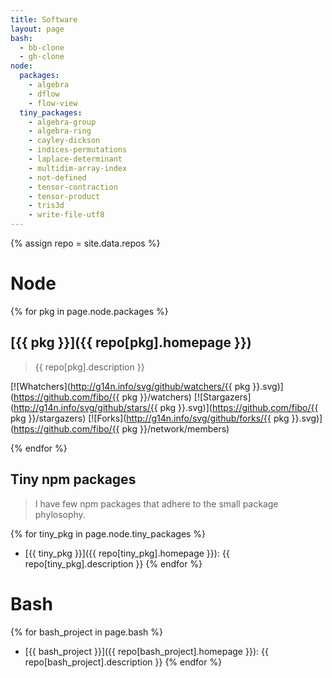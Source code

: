 ```yaml
---
title: Software
layout: page
bash:
  - bb-clone
  - gh-clone
node:
  packages:
    - algebra
    - dflow
    - flow-view
  tiny_packages:
    - algebra-group
    - algebra-ring
    - cayley-dickson
    - indices-permutations
    - laplace-determinant
    - multidim-array-index
    - not-defined
    - tensor-contraction
    - tensor-product
    - tris3d
    - write-file-utf8
---
```


{% assign repo = site.data.repos %}

# Node

{% for pkg in page.node.packages %}
## [{{ pkg }}]({{ repo[pkg].homepage }})

> {{ repo[pkg].description }}

[![Whatchers](http://g14n.info/svg/github/watchers/{{ pkg }}.svg)](https://github.com/fibo/{{ pkg }}/watchers) [![Stargazers](http://g14n.info/svg/github/stars/{{ pkg }}.svg)](https://github.com/fibo/{{ pkg }}/stargazers) [![Forks](http://g14n.info/svg/github/forks/{{ pkg }}.svg)](https://github.com/fibo/{{ pkg }}/network/members)

{% endfor %}

## Tiny npm packages

> I have few npm packages that adhere to the small package phylosophy.

{% for tiny_pkg in page.node.tiny_packages %}
* [{{ tiny_pkg }}]({{ repo[tiny_pkg].homepage }}): {{ repo[tiny_pkg].description }}
{% endfor %}

# Bash

{% for bash_project in page.bash %}
* [{{ bash_project }}]({{ repo[bash_project].homepage }}): {{ repo[bash_project].description }}
{% endfor %}

